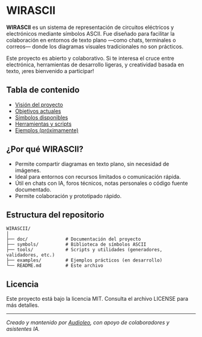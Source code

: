 # WIRASCII

**WIRASCII** es un sistema de representación de circuitos eléctricos y electrónicos mediante símbolos ASCII. Fue diseñado para facilitar la colaboración en entornos de texto plano —como chats, terminales o correos— donde los diagramas visuales tradicionales no son prácticos.

Este proyecto es abierto y colaborativo. Si te interesa el cruce entre electrónica, herramientas de desarrollo ligeras, y creatividad basada en texto, ¡eres bienvenido a participar!

## Tabla de contenido

- [Visión del proyecto](doc/vision.md)
- [Objetivos actuales](doc/objetivos.md)
- [Símbolos disponibles](symbols/)
- [Herramientas y scripts](tools/)
- [Ejemplos (próximamente)](examples/)

## ¿Por qué WIRASCII?

- Permite compartir diagramas en texto plano, sin necesidad de imágenes.
- Ideal para entornos con recursos limitados o comunicación rápida.
- Útil en chats con IA, foros técnicos, notas personales o código fuente documentado.
- Permite colaboración y prototipado rápido.

## Estructura del repositorio

```
WIRASCII/
│
├── doc/              # Documentación del proyecto
├── symbols/          # Biblioteca de símbolos ASCII
├── tools/            # Scripts y utilidades (generadores, validadores, etc.)
├── examples/         # Ejemplos prácticos (en desarrollo)
└── README.md         # Este archivo
```

## Licencia

Este proyecto está bajo la licencia MIT. Consulta el archivo LICENSE para más detalles.

---

*Creado y mantenido por [Audioleo](https://github.com/Audioleo), con apoyo de colaboradores y asistentes IA.*
